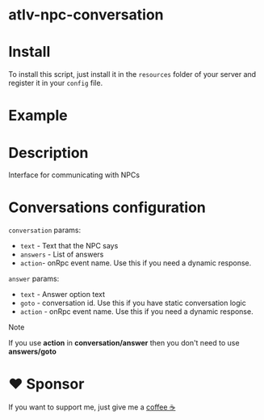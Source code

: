 # atlv-npc-conversation

# Install
To install this script, just install it in the `resources` folder of your server and register it in your `config` file.

# Example




# Description
Interface for communicating with NPCs

# Conversations configuration

`conversation` params:
- `text` - Text that the NPC says 
- `answers` - List of answers 
- `action`- onRpc event name. Use this if you need a dynamic response. 

`answer` params:
- `text` - Answer option text
- `goto` - conversation id. Use this if you have static conversation logic
- `action` - onRpc event name. Use this if you need a dynamic response. 

> [!NOTE]  
> If you use **action** in **conversation/answer** then you don't need to use **answers/goto**

# ❤️ Sponsor 

If you want to support me, just give me a [coffee ☕️](https://www.buymeacoffee.com/zafarzafark)
